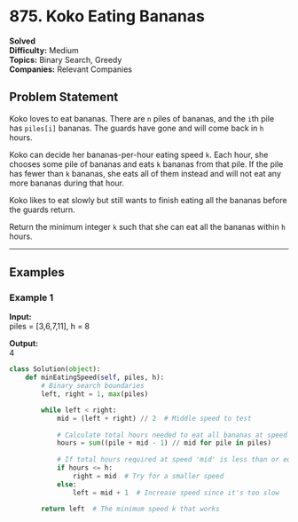 # 875. Koko Eating Bananas

**Solved**  
**Difficulty:** Medium  
**Topics:** Binary Search, Greedy  
**Companies:** Relevant Companies  

## Problem Statement  

Koko loves to eat bananas. There are `n` piles of bananas, and the `i`th pile has `piles[i]` bananas. The guards have gone and will come back in `h` hours.  

Koko can decide her bananas-per-hour eating speed `k`. Each hour, she chooses some pile of bananas and eats `k` bananas from that pile. If the pile has fewer than `k` bananas, she eats all of them instead and will not eat any more bananas during that hour.  

Koko likes to eat slowly but still wants to finish eating all the bananas before the guards return.  

Return the minimum integer `k` such that she can eat all the bananas within `h` hours.  

---

## Examples  

### Example 1  

**Input:**  
piles = [3,6,7,11], h = 8

**Output:**  
4

```python
class Solution(object):
    def minEatingSpeed(self, piles, h):
        # Binary search boundaries
        left, right = 1, max(piles)

        while left < right:
            mid = (left + right) // 2  # Middle speed to test
            
            # Calculate total hours needed to eat all bananas at speed 'mid'
            hours = sum((pile + mid - 1) // mid for pile in piles)
            
            # If total hours required at speed 'mid' is less than or equal to h
            if hours <= h:
                right = mid  # Try for a smaller speed
            else:
                left = mid + 1  # Increase speed since it's too slow
        
        return left  # The minimum speed k that works

